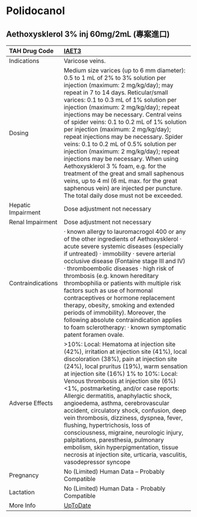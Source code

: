 # Polidocanol

## Aethoxysklerol 3% inj 60mg/2mL (專案進口)

| TAH Drug Code      | [IAET3](https://www.tahsda.org.tw/drugs/hissearch.php?drug_code=IAET3)                                                                                                                                                                                                                                                                                                                                                                                                                                                                                                                                                                                                                                                                                                  |
|:-------------------|:------------------------------------------------------------------------------------------------------------------------------------------------------------------------------------------------------------------------------------------------------------------------------------------------------------------------------------------------------------------------------------------------------------------------------------------------------------------------------------------------------------------------------------------------------------------------------------------------------------------------------------------------------------------------------------------------------------------------------------------------------------------------|
| Indications        | Varicose veins.                                                                                                                                                                                                                                                                                                                                                                                                                                                                                                                                                                                                                                                                                                                                                         |
| Dosing             | Medium size varices (up to 6 mm diameter): 0.5 to 1 mL of 2% to 3% solution per injection (maximum: 2 mg/kg/day); may repeat in 7 to 14 days. Reticular/small varices: 0.1 to 0.3 mL of 1% solution per injection (maximum: 2 mg/kg/day); repeat injections may be necessary. Central veins of spider veins: 0.1 to 0.2 mL of 1% solution per injection (maximum: 2 mg/kg/day); repeat injections may be necessary. Spider veins: 0.1 to 0.2 mL of 0.5% solution per injection (maximum: 2 mg/kg/day); repeat injections may be necessary. When using Aethoxysklerol 3 % foam, e.g. for the treatment of the great and small saphenous veins, up to 4 ml (6 mL max. for the great saphenous vein) are injected per puncture. The total daily dose must not be exceeded. |
| Hepatic Impairment | Dose adjustment not necessary                                                                                                                                                                                                                                                                                                                                                                                                                                                                                                                                                                                                                                                                                                                                           |
| Renal Impairment   | Dose adjustment not necessary                                                                                                                                                                                                                                                                                                                                                                                                                                                                                                                                                                                                                                                                                                                                           |
| Contraindications  | ‧ known allergy to lauromacrogol 400 or any of the other ingredients of Aethoxysklerol ‧ acute severe systemic diseases (especially if untreated) ‧ immobility ‧ severe arterial occlusive disease (Fontaine stage III and IV) ‧ thromboembolic diseases ‧ high risk of thrombosis (e.g. known hereditary thrombophilia or patients with multiple risk factors such as use of hormonal contraceptives or hormone replacement therapy, obesity, smoking and extended periods of immobility). Moreover, the following absolute contraindication applies to foam sclerotherapy: ‧ known symptomatic patent foramen ovale.                                                                                                                                                  |
| Adverse Effects    | >10%: Local: Hematoma at injection site (42%), irritation at injection site (41%), local discoloration (38%), pain at injection site (24%), local pruritus (19%), warm sensation at injection site (16%) 1% to 10%: Local: Venous thrombosis at injection site (6%) <1%, postmarketing, and/or case reports: Allergic dermatitis, anaphylactic shock, angioedema, asthma, cerebrovascular accident, circulatory shock, confusion, deep vein thrombosis, dizziness, dyspnea, fever, flushing, hypertrichosis, loss of consciousness, migraine, neurologic injury, palpitations, paresthesia, pulmonary embolism, skin hyperpigmentation, tissue necrosis at injection site, urticaria, vasculitis, vasodepressor syncope                                                 |
| Pregnancy          | No (Limited) Human Data – Probably Compatible                                                                                                                                                                                                                                                                                                                                                                                                                                                                                                                                                                                                                                                                                                                           |
| Lactation          | No (Limited) Human Data - Probably Compatible                                                                                                                                                                                                                                                                                                                                                                                                                                                                                                                                                                                                                                                                                                                           |
| More Info          | [UpToDate](https://www.uptodate.com/contents/polidocanol-drug-information)                                                                                                                                                                                                                                                                                                                                                                                                                                                                                                                                                                                                                                                                                              |

